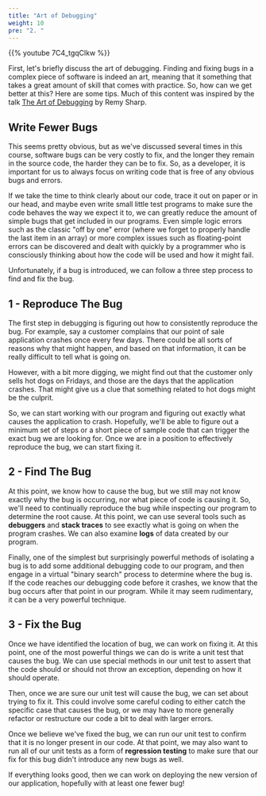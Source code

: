 ```yaml
---
title: "Art of Debugging"
weight: 10
pre: "2. "
---
```

{{% youtube 7C4_tgqClkw %}}

First, let's briefly discuss the art of debugging. Finding and fixing bugs in a complex piece of software is indeed an art, meaning that it something that takes a great amount of skill that comes with practice. So, how can we get better at this? Here are some tips. Much of this content was inspired by the talk [The Art of Debugging](https://remysharp.com/2015/10/14/the-art-of-debugging) by Remy Sharp. 

## Write Fewer Bugs

This seems pretty obvious, but as we've discussed several times in this course, software bugs can be very costly to fix, and the longer they remain in the source code, the harder they can be to fix. So, as a developer, it is important for us to always focus on writing code that is free of any obvious bugs and errors.

If we take the time to think clearly about our code, trace it out on paper or in our head, and maybe even write small little test programs to make sure the code behaves the way we expect it to, we can greatly reduce the amount of simple bugs that get included in our programs. Even simple logic errors such as the classic "off by one" error (where we forget to properly handle the last item in an array) or more complex issues such as floating-point errors can be discovered and dealt with quickly by a programmer who is consciously thinking about how the code will be used and how it might fail. 

Unfortunately, if a bug is introduced, we can follow a three step process to find and fix the bug.

## 1 - Reproduce The Bug

The first step in debugging is figuring out how to consistently reproduce the bug. For example, say a customer complains that our point of sale application crashes once every few days. There could be all sorts of reasons why that might happen, and based on that information, it can be really difficult to tell what is going on.

However, with a bit more digging, we might find out that the customer only sells hot dogs on Fridays, and those are the days that the application crashes. That might give us a clue that something related to hot dogs might be the culprit.

So, we can start working with our program and figuring out exactly what causes the application to crash. Hopefully, we'll be able to figure out a minimum set of steps or a short piece of sample code that can trigger the exact bug we are looking for. Once we are in a position to effectively reproduce the bug, we can start fixing it.

## 2 - Find The Bug

At this point, we know how to cause the bug, but we still may not know exactly why the bug is occurring, nor what piece of code is causing it. So, we'll need to continually reproduce the bug while inspecting our program to determine the root cause. At this point, we can use several tools such as **debuggers** and **stack traces** to see exactly what is going on when the program crashes. We can also examine **logs** of data created by our program.

Finally, one of the simplest but surprisingly powerful methods of isolating a bug is to add some additional debugging code to our program, and then engage in a virtual "binary search" process to determine where the bug is. If the code reaches our debugging code before it crashes, we know that the bug occurs after that point in our program. While it may seem rudimentary, it can be a very powerful technique. 

## 3 - Fix the Bug

Once we have identified the location of bug, we can work on fixing it. At this point, one of the most powerful things we can do is write a unit test that causes the bug. We can use special methods in our unit test to assert that the code should or should not throw an exception, depending on how it should operate.

Then, once we are sure our unit test will cause the bug, we can set about trying to fix it. This could involve some careful coding to either catch the specific case that causes the bug, or we may have to more generally refactor or restructure our code a bit to deal with larger errors.

Once we believe we've fixed the bug, we can run our unit test to confirm that it is no longer present in our code. At that point, we may also want to run all of our unit tests as a form of **regression testing** to make sure that our fix for this bug didn't introduce any new bugs as well. 

If everything looks good, then we can work on deploying the new version of our application, hopefully with at least one fewer bug!
